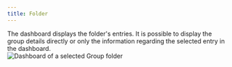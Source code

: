 ```yaml
---
title: Folder
---
```

The dashboard displays the folder&apos;s entries. It is possible to display the group details directly or only the information regarding the selected entry in the dashboard.  
![Dashboard of a selected Group folder](/img/en/rdm/mac/clip10178.png) 
